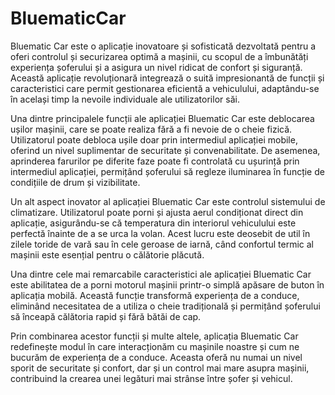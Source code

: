 # BluematicCar

Bluematic Car este o aplicație inovatoare și sofisticată dezvoltată pentru a oferi controlul și securizarea optimă a mașinii, cu scopul de a îmbunătăți experiența șoferului și a asigura un nivel ridicat de confort și siguranță. Această aplicație revoluționară integrează o suită impresionantă de funcții și caracteristici care permit gestionarea eficientă a vehiculului, adaptându-se în același timp la nevoile individuale ale utilizatorilor săi.

Una dintre principalele funcții ale aplicației Bluematic Car este deblocarea ușilor mașinii, care se poate realiza fără a fi nevoie de o cheie fizică. Utilizatorul poate debloca ușile doar prin intermediul aplicației mobile, oferind un nivel suplimentar de securitate și convenabilitate. De asemenea, aprinderea farurilor pe diferite faze poate fi controlată cu ușurință prin intermediul aplicației, permițând șoferului să regleze iluminarea în funcție de condițiile de drum și vizibilitate.

Un alt aspect inovator al aplicației Bluematic Car este controlul sistemului de climatizare. Utilizatorul poate porni și ajusta aerul condiționat direct din aplicație, asigurându-se că temperatura din interiorul vehiculului este perfectă înainte de a se urca la volan. Acest lucru este deosebit de util în zilele toride de vară sau în cele geroase de iarnă, când confortul termic al mașinii este esențial pentru o călătorie plăcută.

Una dintre cele mai remarcabile caracteristici ale aplicației Bluematic Car este abilitatea de a porni motorul mașinii printr-o simplă apăsare de buton în aplicația mobilă. Această funcție transformă experiența de a conduce, eliminând necesitatea de a utiliza o cheie tradițională și permițând șoferului să înceapă călătoria rapid și fără bătăi de cap.

Prin combinarea acestor funcții și multe altele, aplicația Bluematic Car redefinește modul în care interacționăm cu mașinile noastre și cum ne bucurăm de experiența de a conduce. Aceasta oferă nu numai un nivel sporit de securitate și confort, dar și un control mai mare asupra mașinii, contribuind la crearea unei legături mai strânse între șofer și vehicul.
